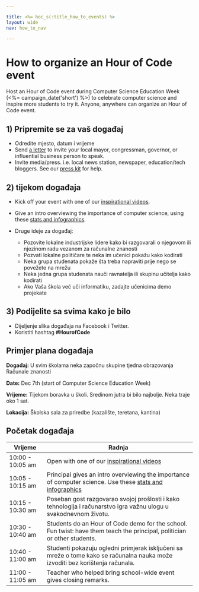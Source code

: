 ```yaml
---

title: <%= hoc_s(:title_how_to_events) %>
layout: wide
nav: how_to_nav

---
```



# How to organize an Hour of Code event

Host an Hour of Code event during Computer Science Education Week (<%= campaign_date('short') %>) to celebrate computer science and inspire more students to try it. Anyone, anywhere can organize an Hour of Code event.

## 1) Pripremite se za vaš događaj

  * Odredite mjesto, datum i vrijeme
  * Send [a letter](https://docs.google.com/a/code.org/document/d/1eP41sKW7y0qq_JvkRIgZK8dWYICaGRZ4CCDETXa78wY/edit) to invite your local mayor, congressman, governor, or influential business person to speak.
  * Invite media/press. i.e. local news station, newspaper, education/tech bloggers. See our [press kit](<%= resolve_url('/promote/press-kit') %>) for help.

## 2) tijekom događaja

  * Kick off your event with one of our [inspirational videos](<%= resolve_url('/promote/resources#videos') %>).
  * Give an intro overviewing the importance of computer science, using these [stats and infographics](<%= resolve_url('/promote/stats') %>).   
      
    
  * Druge ideje za događaj: 
      * Pozovite lokalne industrijske lidere kako bi razgovarali o njegovom ili njezinom radu vezanom za računalne znanosti
      * Pozvati lokalne političare te neka im učenici pokažu kako kodirati
      * Neka grupa studenata pokaže šta treba napraviti prije nego se povežete na mrežu
      * Neka jedna grupa studenata nauči ravnatelja ili skupinu učitelja kako kodirati
      * Ako Vaša škola već uči informatiku, zadajte učenicima demo projekate

## 3) Podijelite sa svima kako je bilo

  * Dijeljenje slika događaja na Facebook i Twitter. 
  * Koristiti hashtag **#HourofCode**

## Primjer plana događaja

**Događaj:** U svim školama neka započnu skupine tjedna obrazovanja Računale znanosti

**Date:** Dec 7th (start of Computer Science Education Week)

**Vrijeme:** Tijekom boravka u školi. Sredinom jutra bi bilo najbolje. Neka traje oko 1 sat.

**Lokacija:** Školska sala za priredbe (kazalište, teretana, kantina)   
  


## Početak događaja

| Vrijeme          | Radnja                                                                                                                                          |
| ---------------- | ----------------------------------------------------------------------------------------------------------------------------------------------- |
| 10:00 - 10:05 am | Open with one of our [inspirational videos](<%= resolve_url('/promote/resources#videos') %>)                                                      |
| 10:05 - 10:15 am | Principal gives an intro overviewing the importance of computer science. Use these [stats and infographics](<%= resolve_url('/promote/stats') %>) |
| 10:15 - 10:30 am | Poseban gost razgovarao svojoj prošlosti i kako tehnologija i računarstvo igra važnu ulogu u svakodnevnom životu.                               |
| 10:30 - 10:40 am | Students do an Hour of Code demo for the school. Fun twist: have them teach the principal, politician or other students.                        |
| 10:40 - 11:00 am | Studenti pokazuju ogledni primjerak isključeni sa mreže o tome kako se računalna nauka može izvoditi bez korištenja računala.                   |
| 11:00 - 11:05 am | Teacher who helped bring school-wide event gives closing remarks.                                                                               |

